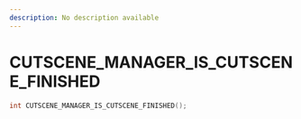 ```yaml
---
description: No description available 
---
```


# CUTSCENE_MANAGER_IS_CUTSCENE_FINISHED

```cpp
int CUTSCENE_MANAGER_IS_CUTSCENE_FINISHED();
```